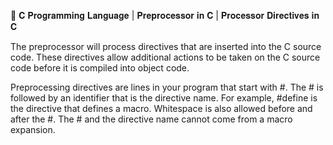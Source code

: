 🔴 𝐂 𝐏𝐫𝐨𝐠𝐫𝐚𝐦𝐦𝐢𝐧𝐠 𝐋𝐚𝐧𝐠𝐮𝐚𝐠𝐞 | 𝐏𝐫𝐞𝐩𝐫𝐨𝐜𝐞𝐬𝐬𝐨𝐫 𝐢𝐧 𝐂 | 𝐏𝐫𝐨𝐜𝐞𝐬𝐬𝐨𝐫 𝐃𝐢𝐫𝐞𝐜𝐭𝐢𝐯𝐞𝐬 𝐢𝐧 𝐂

The preprocessor will process directives that are inserted into the C source code. These directives allow additional actions to be taken on the C source code before it is compiled into object code.

Preprocessing directives are lines in your program that start with #. The # is followed by an identifier that is the directive name. For example, #define is the directive that defines a macro. Whitespace is also allowed before and after the #. The # and the directive name cannot come from a macro expansion.
